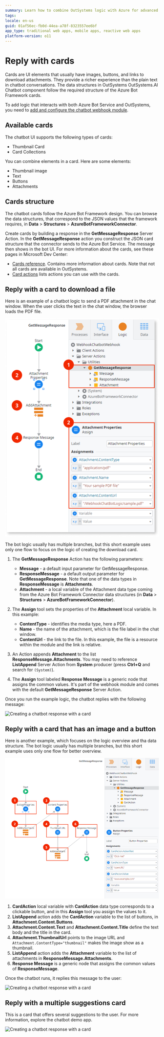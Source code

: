 ```yaml
---
summary: Learn how to combine OutSystems logic with Azure for advanced chatbot features. See how to use cards in the chatbot responses.
tags:
locale: en-us
guid: 01af56ec-fb0d-44ea-a78f-8323557ee6bf
app_type: traditional web apps, mobile apps, reactive web apps
platform-version: o11
---
```


# Reply with cards

Cards are UI elements that usually have images, buttons, and links to download attachments. They provide a richer experience than the plain text in chatbot conversations. The data structures in OutSystems OutSystems.AI Chatbot component follow the required structure of the Azure Bot Framework cards.

<div class="info" markdown="1">

To add logic that interacts with both Azure Bot Service and OutSystems, you need to [add and configure the chatbot webhook module](guide-outsystems-webhook.md).

</div>

## Available cards

The chatbot UI supports the following types of cards:

* Thumbnail Card
* Card Collections

You can combine elements in a card. Here are some elements:

* Thumbnail image
* Text
* Buttons
* Attachments

## Cards structure

The chatbot cards follow the Azure Bot Framework design. You can browse the data structures, that correspond to the JSON values that the framework requires, in **Data** > **Structures** > **AzureBotFrameworkConnector**.

Create cards by building a response in the **GetMessageResponse** Server Action. In the **GetMessageResponse** action you construct the JSON card structure that the connector sends to the Azure Bot Service. The message then shows in the bot UI. For more information about the cards, see these pages in Microsoft Dev Center:

* [Cards reference](https://docs.microsoft.com/en-us/microsoftteams/platform/task-modules-and-cards/cards/cards-reference). Contains more information about cards. Note that not all cards are available in OutSystems.
* [Card actions](https://docs.microsoft.com/en-us/microsoftteams/platform/task-modules-and-cards/cards/cards-actions) lists actions you can use with the cards.

## Reply with a card to download a file

Here is an example of a chatbot logic to send a PDF attachment in the chat window. When the user clicks the text in the chat window, the browser loads the PDF file.

![Creating a chatbot response with a card](images/webhook-card-download-logic-sample-ss.png?width=600)

The bot logic usually has multiple branches, but this short example uses only one flow to focus on the logic of creating the download card.

1. The **GetMessageResponse** Action has the following parameters:

    * **Message** - a default input parameter for GetMessageResponse.
    * **ResponseMessage** - a default output parameter for **GetMessageResponse**. Note that one of the data types in **ResponseMessage** is **Attachments**.
    * **Attachment** - a local variable of the Attachment data type coming from the Azure Bot Framework Connector data structures (in **Data** > **Structures** > **AzureBotFrameworkConnector**).

1. The **Assign** tool sets the properties of the **Attachment** local variable. In this example:

    * **ContentType** - identifies the media type, here a PDF.
    * **Name** - the name of the attachment, which is the file label in the chat window.
    * **ContentUrl** - the link to the file. In this example, the file is a resource within the module and the link is relative.

1. An Action appends **Attachment** to the list **ResponseMessage.Attachments**. You may need to reference **ListAppend** Server Action from **System** producer (press **Ctrl+Q** and search for `(System)`).

1. The **Assign** tool labeled **Response Message** is a generic node that assigns the common values. It's part of the webhook module and comes with the default **GetMessageResponse** Server Action.

Once you run the example logic, the chatbot replies with the following message:

![Creating a chatbot response with a card](images/webhook-browser-preview-pdf-download.png?width=350)

## Reply with a card that has an image and a button

Here is another example, which focuses on the logic overview and tha data structure. The bot logic usually has multiple branches, but this short example uses only one flow for better overview. 

![Creating a chatbot response with a thumbnail card](images/webhook-card-download-thumbnail-sample-ss.png?width=600)

1. **CardAction** local variable with **CardAction** data type corresponds to a clickable button, and in this **Assign** tool you assign the values to it.
1. **ListAppend** action adds the **CardAction** variable to the list of buttons, in **Attachment.Content.Buttons**.
1. **Attachment.Content.Text** and **Attachment.Content.Title** define the text body and the title in the card.
1. **Attachment.ThumbnailUrl** points to the image URL and `Attachment.ContentType="thumbnail"` makes the image show as a thumbnail.
1. **ListAppend** action adds the **Attachment** variable to the list of attachments in **ResponseMessage.Attachments**.
1. **Response Message** is a generic node that assigns the common values of **ResponseMessage**.

Once the chatbot runs, it replies this message to the user:

![Creating a chatbot response with a card](images/webhook-browser-preview-thumbnail.png?width=350)

## Reply with a multiple suggestions card

This is a card that offers several suggestions to the user. For more information, explore the chatbot demo app.

![Creating a chatbot response with a card](images/webhook-browser-preview-multiple-suggestions.png?width=350)